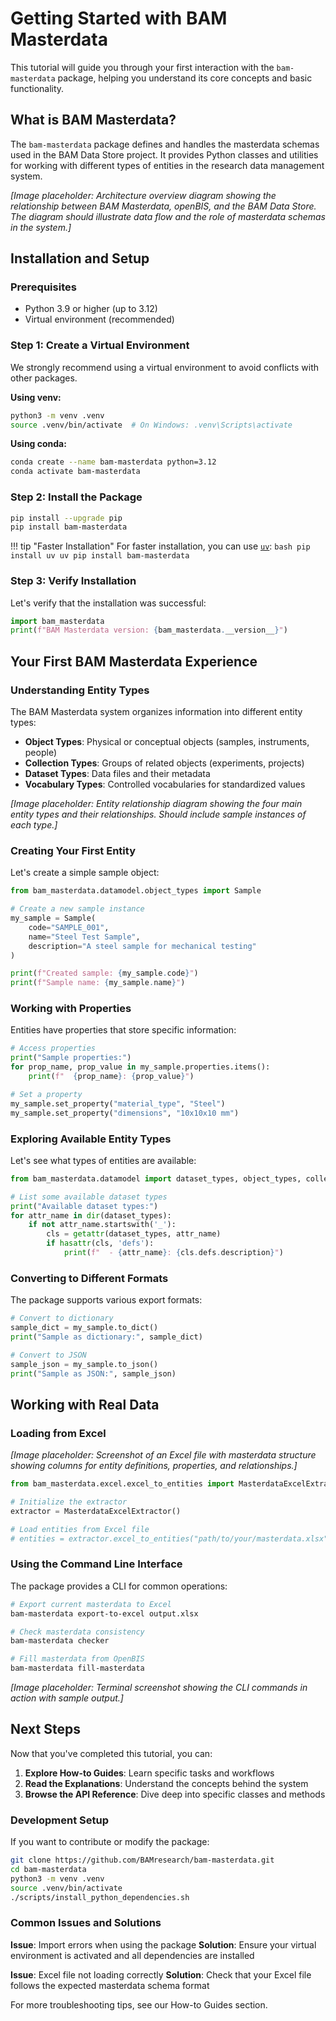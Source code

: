 # Getting Started with BAM Masterdata

This tutorial will guide you through your first interaction with the `bam-masterdata` package, helping you understand its core concepts and basic functionality.

## What is BAM Masterdata?

The `bam-masterdata` package defines and handles the masterdata schemas used in the BAM Data Store project. It provides Python classes and utilities for working with different types of entities in the research data management system.

*[Image placeholder: Architecture overview diagram showing the relationship between BAM Masterdata, openBIS, and the BAM Data Store. The diagram should illustrate data flow and the role of masterdata schemas in the system.]*

## Installation and Setup

### Prerequisites

- Python 3.9 or higher (up to 3.12)
- Virtual environment (recommended)

### Step 1: Create a Virtual Environment

We strongly recommend using a virtual environment to avoid conflicts with other packages.

**Using venv:**
```bash
python3 -m venv .venv
source .venv/bin/activate  # On Windows: .venv\Scripts\activate
```

**Using conda:**
```bash
conda create --name bam-masterdata python=3.12
conda activate bam-masterdata
```

### Step 2: Install the Package

```bash
pip install --upgrade pip
pip install bam-masterdata
```

!!! tip "Faster Installation"
    For faster installation, you can use [`uv`](https://docs.astral.sh/uv/):
    ```bash
    pip install uv
    uv pip install bam-masterdata
    ```

### Step 3: Verify Installation

Let's verify that the installation was successful:

```python
import bam_masterdata
print(f"BAM Masterdata version: {bam_masterdata.__version__}")
```

## Your First BAM Masterdata Experience

### Understanding Entity Types

The BAM Masterdata system organizes information into different entity types:

- **Object Types**: Physical or conceptual objects (samples, instruments, people)
- **Collection Types**: Groups of related objects (experiments, projects)
- **Dataset Types**: Data files and their metadata
- **Vocabulary Types**: Controlled vocabularies for standardized values

*[Image placeholder: Entity relationship diagram showing the four main entity types and their relationships. Should include sample instances of each type.]*

### Creating Your First Entity

Let's create a simple sample object:

```python
from bam_masterdata.datamodel.object_types import Sample

# Create a new sample instance
my_sample = Sample(
    code="SAMPLE_001",
    name="Steel Test Sample",
    description="A steel sample for mechanical testing"
)

print(f"Created sample: {my_sample.code}")
print(f"Sample name: {my_sample.name}")
```

### Working with Properties

Entities have properties that store specific information:

```python
# Access properties
print("Sample properties:")
for prop_name, prop_value in my_sample.properties.items():
    print(f"  {prop_name}: {prop_value}")

# Set a property
my_sample.set_property("material_type", "Steel")
my_sample.set_property("dimensions", "10x10x10 mm")
```

### Exploring Available Entity Types

Let's see what types of entities are available:

```python
from bam_masterdata.datamodel import dataset_types, object_types, collection_types

# List some available dataset types
print("Available dataset types:")
for attr_name in dir(dataset_types):
    if not attr_name.startswith('_'):
        cls = getattr(dataset_types, attr_name)
        if hasattr(cls, 'defs'):
            print(f"  - {attr_name}: {cls.defs.description}")
```

### Converting to Different Formats

The package supports various export formats:

```python
# Convert to dictionary
sample_dict = my_sample.to_dict()
print("Sample as dictionary:", sample_dict)

# Convert to JSON
sample_json = my_sample.to_json()
print("Sample as JSON:", sample_json)
```

## Working with Real Data

### Loading from Excel

*[Image placeholder: Screenshot of an Excel file with masterdata structure showing columns for entity definitions, properties, and relationships.]*

```python
from bam_masterdata.excel.excel_to_entities import MasterdataExcelExtractor

# Initialize the extractor
extractor = MasterdataExcelExtractor()

# Load entities from Excel file
# entities = extractor.excel_to_entities("path/to/your/masterdata.xlsx")
```

### Using the Command Line Interface

The package provides a CLI for common operations:

```bash
# Export current masterdata to Excel
bam-masterdata export-to-excel output.xlsx

# Check masterdata consistency
bam-masterdata checker

# Fill masterdata from OpenBIS
bam-masterdata fill-masterdata
```

*[Image placeholder: Terminal screenshot showing the CLI commands in action with sample output.]*

## Next Steps

Now that you've completed this tutorial, you can:

1. **Explore How-to Guides**: Learn specific tasks and workflows
2. **Read the Explanations**: Understand the concepts behind the system
3. **Browse the API Reference**: Dive deep into specific classes and methods

### Development Setup

If you want to contribute or modify the package:

```bash
git clone https://github.com/BAMresearch/bam-masterdata.git
cd bam-masterdata
python3 -m venv .venv
source .venv/bin/activate
./scripts/install_python_dependencies.sh
```

### Common Issues and Solutions

**Issue**: Import errors when using the package
**Solution**: Ensure your virtual environment is activated and all dependencies are installed

**Issue**: Excel file not loading correctly
**Solution**: Check that your Excel file follows the expected masterdata schema format

For more troubleshooting tips, see our How-to Guides section.
